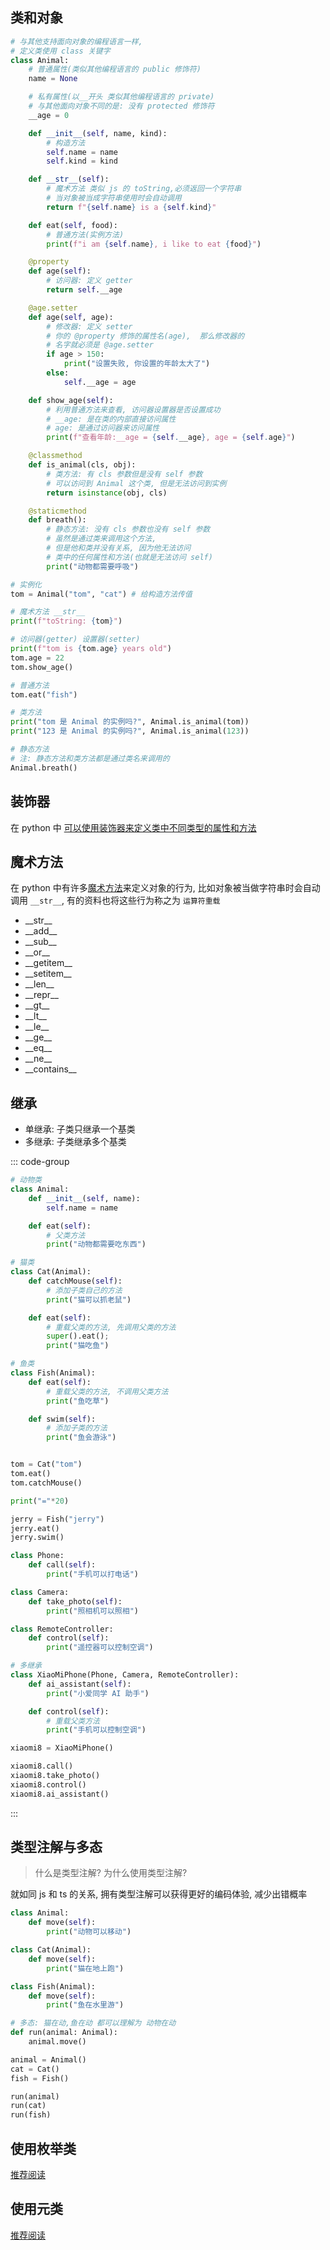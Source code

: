 ## 类和对象

```python
# 与其他支持面向对象的编程语言一样,
# 定义类使用 class 关键字
class Animal:
    # 普通属性(类似其他编程语言的 public 修饰符)
    name = None

    # 私有属性(以__开头 类似其他编程语言的 private)
    # 与其他面向对象不同的是: 没有 protected 修饰符
    __age = 0

    def __init__(self, name, kind):
        # 构造方法
        self.name = name
        self.kind = kind

    def __str__(self):
        # 魔术方法 类似 js 的 toString,必须返回一个字符串
        # 当对象被当成字符串使用时会自动调用
        return f"{self.name} is a {self.kind}"

    def eat(self, food):
        # 普通方法(实例方法)
        print(f"i am {self.name}, i like to eat {food}")

    @property
    def age(self):
        # 访问器: 定义 getter
        return self.__age

    @age.setter
    def age(self, age):
        # 修改器: 定义 setter
        # 你的 @property 修饰的属性名(age),  那么修改器的
        # 名字就必须是 @age.setter
        if age > 150:
            print("设置失败, 你设置的年龄太大了")
        else:
            self.__age = age

    def show_age(self):
        # 利用普通方法来查看, 访问器设置器是否设置成功
        # __age: 是在类的内部直接访问属性
        # age: 是通过访问器来访问属性
        print(f"查看年龄:__age = {self.__age}, age = {self.age}")

    @classmethod
    def is_animal(cls, obj):
        # 类方法: 有 cls 参数但是没有 self 参数
        # 可以访问到 Animal 这个类, 但是无法访问到实例
        return isinstance(obj, cls)

    @staticmethod
    def breath():
        # 静态方法: 没有 cls 参数也没有 self 参数
        # 虽然是通过类来调用这个方法,
        # 但是他和类并没有关系, 因为他无法访问
        # 类中的任何属性和方法(也就是无法访问 self)
        print("动物都需要呼吸")

# 实例化
tom = Animal("tom", "cat") # 给构造方法传值

# 魔术方法 __str__
print(f"toString: {tom}")

# 访问器(getter) 设置器(setter)
print(f"tom is {tom.age} years old")
tom.age = 22
tom.show_age()

# 普通方法
tom.eat("fish")

# 类方法
print("tom 是 Animal 的实例吗?", Animal.is_animal(tom))
print("123 是 Animal 的实例吗?", Animal.is_animal(123))

# 静态方法
# 注: 静态方法和类方法都是通过类名来调用的
Animal.breath()
```

## 装饰器

在 python 中 [可以使用装饰器来定义类中不同类型的属性和方法](https://docs.python.org/zh-cn/3/glossary.html#term-decorator)

## 魔术方法

在 python 中有许多[魔术方法](https://docs.python.org/zh-cn/3/reference/datamodel.html#special-method-names)来定义对象的行为,
比如对象被当做字符串时会自动调用 `__str__`, 有的资料也将这些行为称之为 `运算符重载`

- \_\_str\_\_
- \_\_add\_\_
- \_\_sub\_\_
- \_\_or\_\_
- \_\_getitem\_\_
- \_\_setitem\_\_
- \_\_len\_\_
- \_\_repr\_\_
- \_\_gt\_\_
- \_\_lt\_\_
- \_\_le\_\_
- \_\_ge\_\_
- \_\_eq\_\_
- \_\_ne\_\_
- \_\_contains\_\_

## 继承

- 单继承: 子类只继承一个基类
- 多继承: 子类继承多个基类

::: code-group

```py [单继承]
# 动物类
class Animal:
    def __init__(self, name):
        self.name = name

    def eat(self):
        # 父类方法
        print("动物都需要吃东西")

# 猫类
class Cat(Animal):
    def catchMouse(self):
        # 添加子类自己的方法
        print("猫可以抓老鼠")

    def eat(self):
        # 重载父类的方法, 先调用父类的方法
        super().eat();
        print("猫吃鱼")

# 鱼类
class Fish(Animal):
    def eat(self):
        # 重载父类的方法, 不调用父类方法
        print("鱼吃草")

    def swim(self):
        # 添加子类的方法
        print("鱼会游泳")


tom = Cat("tom")
tom.eat()
tom.catchMouse()

print("="*20)

jerry = Fish("jerry")
jerry.eat()
jerry.swim()
```

```py [多继承]
class Phone:
    def call(self):
        print("手机可以打电话")

class Camera:
    def take_photo(self):
        print("照相机可以照相")

class RemoteController:
    def control(self):
        print("遥控器可以控制空调")

# 多继承
class XiaoMiPhone(Phone, Camera, RemoteController):
    def ai_assistant(self):
        print("小爱同学 AI 助手")

    def control(self):
        # 重载父类方法
        print("手机可以控制空调")

xiaomi8 = XiaoMiPhone()

xiaomi8.call()
xiaomi8.take_photo()
xiaomi8.control()
xiaomi8.ai_assistant()
```

:::

## 类型注解与多态

> 什么是类型注解? 为什么使用类型注解?

就如同 js 和 ts 的关系, 拥有类型注解可以获得更好的编码体验, 减少出错概率

```python
class Animal:
    def move(self):
        print("动物可以移动")

class Cat(Animal):
    def move(self):
        print("猫在地上跑")

class Fish(Animal):
    def move(self):
        print("鱼在水里游")

# 多态: 猫在动,鱼在动 都可以理解为 动物在动
def run(animal: Animal):
    animal.move()

animal = Animal()
cat = Cat()
fish = Fish()

run(animal)
run(cat)
run(fish)
```

## 使用枚举类

[推荐阅读](https://liaoxuefeng.com/books/python/oop-adv/enum/index.html)

## 使用元类

[推荐阅读](https://liaoxuefeng.com/books/python/oop-adv/meta-class/index.html)


